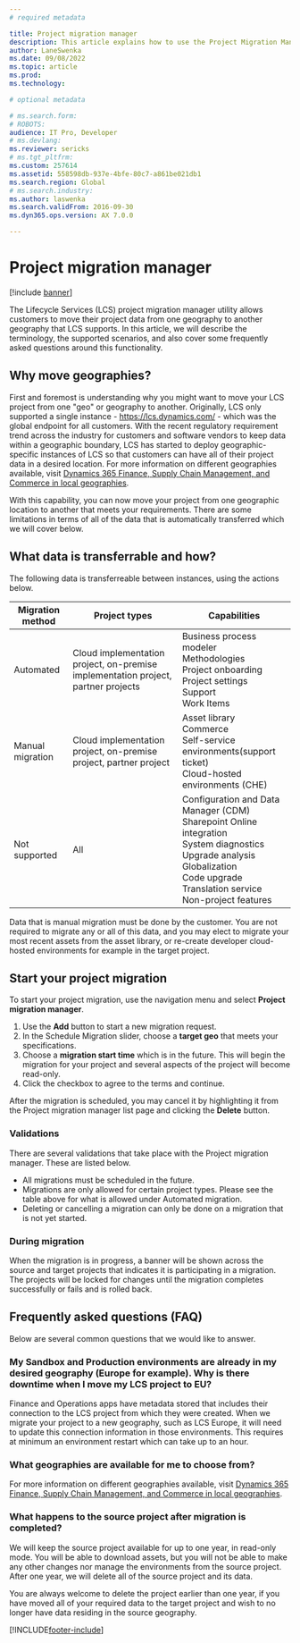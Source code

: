 ```yaml
---
# required metadata

title: Project migration manager
description: This article explains how to use the Project Migration Manager to move your project from one Lifecycle Services geography to another.
author: LaneSwenka
ms.date: 09/08/2022
ms.topic: article
ms.prod:
ms.technology:

# optional metadata

# ms.search.form:
# ROBOTS:
audience: IT Pro, Developer
# ms.devlang:
ms.reviewer: sericks
# ms.tgt_pltfrm:
ms.custom: 257614
ms.assetid: 558598db-937e-4bfe-80c7-a861be021db1
ms.search.region: Global
# ms.search.industry:
ms.author: laswenka
ms.search.validFrom: 2016-09-30
ms.dyn365.ops.version: AX 7.0.0

---
```


# Project migration manager

[!include [banner](../includes/banner.md)]

The Lifecycle Services (LCS) project migration manager utility allows customers to move their project data from one geography to another geography that LCS supports.  In this article, we will describe the terminology, the supported scenarios, and also cover some frequently asked questions around this functionality.

## Why move geographies?
First and foremost is understanding why you might want to move your LCS project from one "geo" or geography to another.  Originally, LCS only supported a single instance - https://lcs.dynamics.com/ - which was the global endpoint for all customers.  With the recent regulatory requirement trend across the industry for customers and software vendors to keep data within a geographic boundary, LCS has started to deploy geographic-specific instances of LCS so that customers can have all of their project data in a desired location.  For more information on different geographies available, visit [Dynamics 365 Finance, Supply Chain Management, and Commerce in local geographies](/dynamics365/fin-ops-core/dev-itpro/deployment/deployment-options-geo).

With this capability, you can now move your project from one geographic location to another that meets your requirements.  There are some limitations in terms of all of the data that is automatically transferred which we will cover below.  

## What data is transferrable and how?
The following data is transferreable between instances, using the actions below.

|Migration method| Project types| Capabilities|
|----------------|--------------|-------------|
|Automated| Cloud implementation project, on-premise implementation project, partner projects| Business process modeler<br/>Methodologies<br/>Project onboarding<br/>Project settings<br/>Support</br>Work Items<br/>|
|Manual migration| Cloud implementation project, on-premise project, partner project| Asset library<br/>Commerce<br/>Self-service environments(support ticket)<br/>Cloud-hosted environments (CHE)<br/>|
|Not supported| All | Configuration and Data Manager (CDM)<br/>Sharepoint Online integration<br/>System diagnostics<br/>Upgrade analysis<br/>Globalization<br/>Code upgrade<br/>Translation service<br/>Non-project features|

Data that is manual migration must be done by the customer.  You are not required to migrate any or all of this data, and you may elect to migrate your most recent assets from the asset library, or re-create developer cloud-hosted environments for example in the target project.

## Start your project migration
To start your project migration, use the navigation menu and select **Project migration manager**.

1. Use the **Add** button to start a new migration request.
2. In the Schedule Migration slider, choose a **target geo** that meets your specifications.
3. Choose a **migration start time** which is in the future. This will begin the migration for your project and several aspects of the project will become read-only.
4. Click the checkbox to agree to the terms and continue.

After the migration is scheduled, you may cancel it by highlighting it from the Project migration manager list page and clicking the **Delete** button.  

### Validations
There are several validations that take place with the Project migration manager.  These are listed below.

- All migrations must be scheduled in the future.
- Migrations are only allowed for certain project types.  Please see the table above for what is allowed under Automated migration.
- Deleting or cancelling a migration can only be done on a migration that is not yet started.

### During migration
When the migration is in progress, a banner will be shown across the source and target projects that indicates it is participating in a migration.  The projects will be locked for changes until the migration completes successfully or fails and is rolled back.  

## Frequently asked questions (FAQ)
Below are several common questions that we would like to answer.  

### My Sandbox and Production environments are already in my desired geography (Europe for example).  Why is there downtime when I move my LCS project to EU?
Finance and Operations apps have metadata stored that includes their connection to the LCS project from which they were created.  When we migrate your project to a new geography, such as LCS Europe, it will need to update this connection information in those environments.  This requires at minimum an environment restart which can take up to an hour.

### What geographies are available for me to choose from?
For more information on different geographies available, visit [Dynamics 365 Finance, Supply Chain Management, and Commerce in local geographies](/dynamics365/fin-ops-core/dev-itpro/deployment/deployment-options-geo).

### What happens to the source project after migration is completed?
We will keep the source project available for up to one year, in read-only mode.  You will be able to download assets, but you will not be able to make any other changes nor manage the environments from the source project.  After one year, we will delete all of the source project and its data.

You are always welcome to delete the project earlier than one year, if you have moved all of your required data to the target project and wish to no longer have data residing in the source geography.

[!INCLUDE[footer-include](../../../includes/footer-banner.md)]
